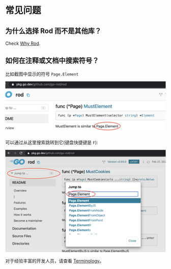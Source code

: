 # 常见问题

## 为什么选择 Rod 而不是其他库？

Check [Why Rod](/why-rod.md).

## 如何在注释或文档中搜索符号？

比如截图中显示的符号 `Page.Element`

![symbol-in-doc](symbol-in-doc.png)

可以通过从这里搜索跳转到它(键盘快捷键是 `F`):

![search-symbol-in-doc](search-symbol-in-doc.png)

对于经验丰富的开发人员，请查看 [Terminology](https://github.com/go-rod/rod/blob/master/.github/CONTRIBUTING.md#terminology)。
